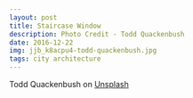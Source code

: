 ```yaml
---
layout: post
title: Staircase Window
description: Photo Credit - Todd Quackenbush
date: 2016-12-22
img: jjb_k8acpu4-todd-quackenbush.jpg
tags: city architecture
---
```


Todd Quackenbush on [Unsplash](https://unsplash.com/photos/JJB_K8aCPU4)

